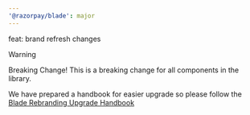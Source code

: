 ```yaml
---
'@razorpay/blade': major
---
```


feat: brand refresh changes

> [!WARNING]
>
> Breaking Change!
> This is a breaking change for all components in the library.
>
> We have prepared a handbook for easier upgrade so please follow the [Blade Rebranding Upgrade Handbook](https://docs.google.com/document/d/1PLwUqx8LyfMeDW4u9CjwKHtSCpT1_sYUYtW_jwpLyDA/edit?usp=sharing)
